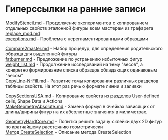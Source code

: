 # Гиперссылки на ранние записи

[ModifyStencil.md](https://gist.github.com/Surrogate-TM/b6e3a4b22d26628103129d41301cfeb0) - Продолжение экспериментов с копированием отдельных свойств эталонной фигуры всем мастерам из трафарета   
[replace_mod.md](https://gist.github.com/Surrogate-TM/4c1b6faa26739ad73df1c0c274530fb8)    
[exceptions.md](https://gist.github.com/Surrogate-TM/ab25380692b73456f9b5daa8bb32ad06) -  Проблема с нерегламентированными образцами   

[Compare2master.md](https://gist.github.com/Surrogate-TM/ed49d195e6cf938f1e3890b2e25f2ecd) - Набор процедур, для определения родительского образца для выделенной фигуры    
[fatburner.md](https://gist.github.com/Surrogate-TM/13f22f23bd15c972fa56fb2d1e9457ba) - Предложение по устранению избыточных фигур    
[weight_list.md](https://gist.github.com/Surrogate-TM/fd1f14b3a6fece0c8f61ac7f5bf58591) - Продолжение исследований на тему "весов", а конкретно формирование списка образцов обладающих одинаковым "весом"    
[CopyLine-N-Fill.md](https://gist.github.com/Surrogate-TM/5732089fb8988a3823dfbad39948874f) - Развитие темы копирования различных разделов таблицы свойств. На этот раз речь о формате линии и заливки  

<!---[enhance2023.md](https://gist.github.com/Surrogate-TM/99bd8dd5b2dfcf4b238d2973d8786254)    
https://gist.github.com/Surrogate-TM/5e3a1888323d2a113d37e19be7f38fbf--->    
[CopySectionsUSA.md](https://gist.github.com/Surrogate-TM/cc755b6ef7e73a07b2c34cc49a914347) - Копирование свойств из разделов User-defined cells, Shape Data и Actions   
[MakeGeometryAbsolute.md](https://gist.github.com/Surrogate-TM/ef86d84d553ad8d976c4ac8528e90f31) - Замена формул в ячейках зависящих от длины/ширины фигур на их абсолютные значения в милиметрах.    
<!---https://gist.github.com/Surrogate-TM/9ef89cb4bbcc03c60fb242141b882166    
https://gist.github.com/Surrogate-TM/faaa9a624e5908ae18cb9108af6c3c69--->    
[GeometryHardCore.md](https://gist.github.com/Surrogate-TM/177d011a904b05c2ecbed07fb396366d) - Попытка решить задачу склейки двух 2D фигур по кратчайшему расстоянию геометрически    
[Метод CreateSelection](https://gist.github.com/Surrogate-TM/bd55e2870e21e68dc44a5e661a4bc2cb) - Описание метода СreateSelection   
<!---[](https://gist.github.com/Surrogate-TM/1edb34ab4edd3fa997956e7aab46111d) -     
[](https://gist.github.com/Surrogate-TM/1a2bbfdac2fa4ee9b868d1490305fb80) -        
[](https://gist.github.com/Surrogate-TM/1f22b35e213aecc9c49f2b37ee8a4992) -    
[](https://gist.github.com/Surrogate-TM/8f74465092102e45d0e19fa700270f87) -    
[](https://gist.github.com/Surrogate-TM/caa23fb3d3816b19c5d0aecfbc209c71) -    
[](https://gist.github.com/Surrogate-TM/ac9f92f8a8f58d1b07b61831de25ed55) -    
[](https://gist.github.com/Surrogate-TM/91aa2722e0efd9ab790e286f9efa786c) -    
[](https://gist.github.com/Surrogate-TM/eb3cf666eacd01562e772b256833e828) -    
[](https://gist.github.com/Surrogate-TM/52687f71956c71bc6e6e06dd1be92555) - 
![Fail](https://github.com/Surrogate-TM/sigma/assets/35092915/acff5a6e-9139-4e8c-8961-e7a5f5df2ac7)
--->    
